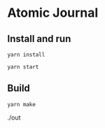 # Atomic Journal

## Install and run
```terminal
yarn install
```


```terminal
yarn start
```

## Build
```terminal
yarn make
```

./out
